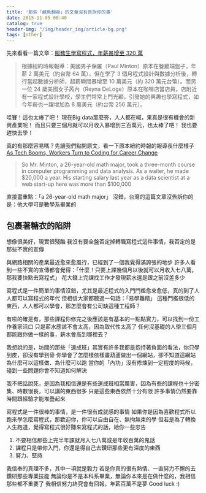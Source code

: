 ```yaml
---
title: '那些「鹹魚翻身」的文章沒有告訴你的事'
date: 2015-11-05 00:40
catalog: true
header-img: "/img/header_img/article-bg.png"
tags: [other]
---
```

先來看看一篇文章：[服務生學寫程式，年薪暴增至 320 萬](http://coder01.com/blog/%E6%9C%8D%E5%8B%99%E7%94%9F%E5%AD%B8%E5%AF%AB%E7%A8%8B%E5%BC%8F%EF%BC%8C%E5%B9%B4%E8%96%AA%E6%9A%B4%E5%A2%9E%E8%87%B3-320-%E8%90%AC/)

> 根據紐約時報報導：美國男子保羅（Paul Minton）原本在餐廳端盤子，年薪 2 萬美元（約台幣 64 萬），但在學了 3 個月程式設計與數據分析後，轉行當起數據分析師，起薪瞬間暴增至 10 萬美元（約 320 萬元台幣）。而另一位 24 歲美國女子芮內（Reyna DeLoge）原本在咖啡店當店員，店附近有一家程式設計學校，學生們常常上門光顧，引發她的興趣也學寫程式，如今年薪也一躍增加為 8 萬美元（約台幣 256 萬元）。

哇賽！這也太棒了吧！
現在Big data那麼夯，人人都在喊，果真是很有機會的新興產業呢！
而且只要三個月就可以月收入暴增到三百萬元，也太棒了吧！
我也要趕快去學！

真的有那麼容易嗎？先讓我們點開原文，看一下原本紐約時報的報導長什麼樣子
[As Tech Booms, Workers Turn to Coding for Career Change](http://www.nytimes.com/2015/07/29/technology/code-academy-as-career-game-changer.html?_r=0)

> So Mr. Minton, a 26-year-old math major, took a three-month course in computer programming and data analysis. As a waiter, he made $20,000 a year. His starting salary last year as a data scientist at a web start-up here was more than $100,000

直接畫重點：「a 26-year-old math major」
沒錯，台灣的這篇文章沒告訴你的是：他大學可是數學系畢業的

## 包裹著糖衣的陷阱
想像很美好，現實很殘酷
我沒有要全盤否定掉轉職寫程式這件事情，我否定的是那些不實的宣傳

與網路相關的產業最近愈來愈風行，已經到了一個我覺得滿誇張的地步
許多人看到一些不實的宣傳都會覺得：「什麼！只要上課幾個月以後就可以月收入七八萬，那我要快點去寫程式」
花大錢上完課找工作才發現薪水還是跟之前沒差多少

寫程式是一件簡單的事情沒錯，尤其是最近程式的入門門檻愈來愈低，真的到了人人都可以寫程式的年代
但相信大家都聽過一句話：「易學難精」
這種門檻很低的東西，人人都可以學會，那怎麼會有公司缺這種工程師？

有啦的確是有，那些課程你修完之後應該是有基本的一點點實力，可以找到一份工作養家活口
只是薪水應該不會太高，因為取代性太高了
任何沒基礎的人學三個月都能跟你做一樣的事，薪水會高到哪裡去？

我想說的是，坊間的那些「速成班」其實有許多我都是抱持著負面的看法，你只學到皮，卻沒有學到骨
你學會了怎麼樣依樣畫葫蘆做出一個網站，卻不知道這網站為什麼可以這樣做、為什麼可以跑
當你的「內功」沒有修煉到一定程度的時候，碰到一些問題你會不知道如何解決

我不把話說死，是因為我相信還是有些速成班相當厲害，因為有些的課程也十分密集、時數很長，可以講的東西很多
只是這些東西依然十分有限
許多事情仍然要靠時間跟經驗才能堆疊起來

寫程式是一件很棒的事情，是一件很有成就感的事情
如果你是因為喜歡程式所以跑來學怎麼寫程式，那歡迎你，你可以自由自在、無拘無束的學
但若是為了轉換人生跑道，覺得寫程式很好賺來寫程式的話，給你一些忠告
1. 不要相信那些上完半年課就月入七八萬或是年收百萬的鬼話
2. 課程只是帶你入門，你還是得自己去鑽研那些更有深度的東西
3. 努力、堅持

我信奉的真理不多，其中一項就是毅力
若是你真的很有熱情、一直努力不懈的去鑽研那些專業技能
無論你是不是本科系畢業，無論你本來是在做什麼的，我相信那些都不重要了
我相信努力終究會有回報，年薪百萬不是夢
Good luck :)
